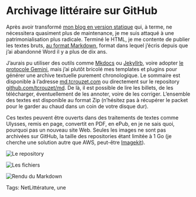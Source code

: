 # Archivage littéraire sur GitHub

Après avoir transformé [mon blog en version statique](https://tcrouzet.com/2023/01/30/mon-blog-nest-plus-un-blog/) qui, à terme, ne nécessitera quasiment plus de maintenance, je me suis attaqué à une patrimonialisation plus radicale. Terminé le HTML, je me contente de publier les textes bruts, [au format Markdown](https://www.markdownguide.org/), format dans lequel j’écris depuis que j’ai abandonné Word il y a plus de dix ans.

J’aurais pu utiliser des outils comme [Mkdocs](https://www.mkdocs.org/) ou [Jekyllrb](https://jekyllrb.com/), voire adopter [le protocole Gemini](https://geminiquickst.art/), mais j’ai plutôt bricolé mes templates et plugins pour générer une archive textuelle purement chronologique. Le sommaire est disponible à l’adresse [md.tcrouzet.com](https://md.tcrouzet.com/) ou directement sur le repository [github.com/tcrouzet/md](https://github.com/tcrouzet/md). De là, il est possible de lire les billets, de les télécharger, éventuellement de les annoter, voire de les corriger. L’ensemble des textes est disponible au format Zip (n’hésitez pas à récupérer le packet pour le garder au chaud dans un coin de votre disque dur).

Ces textes peuvent être ouverts dans des traitements de textes comme Ulysses, remis en page, convertit en PDF, en ePub, en je ne sais quoi, pourquoi pas un nouveau site Web. Seules les images ne sont pas archivées sur GitHub, la taille des repositories étant limitée à 1 Go (je cherche une solution autre que AWS, peut-être [Imagekit](https://imagekit.io/)).

![Le repository](https://tcrouzet.com/images_tc/2023/02/git01.png)

![Les fichiers](https://tcrouzet.com/images_tc/2023/02/git02.png)

![Rendu du Markdown](https://tcrouzet.com/images_tc/2023/02/git03.png)

Tags: NetLittérature, une